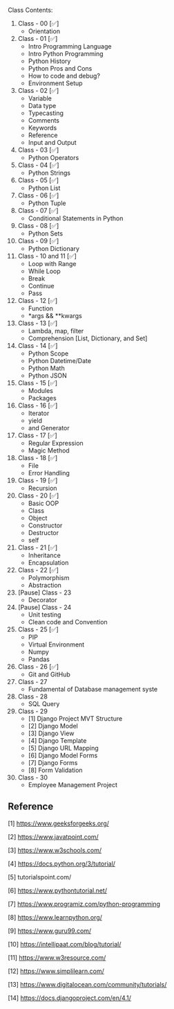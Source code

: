 Class Contents:

1. Class - 00 [✅]
   - Orientation
2. Class - 01 [✅]
   - Intro Programming Language
   - Intro Python Programming
   - Python History
   - Python Pros and Cons
   - How to code and debug?
   - Environment Setup
3. Class - 02 [✅]
   - Variable
   - Data type
   - Typecasting
   - Comments
   - Keywords
   - Reference
   - Input and Output
4. Class - 03 [✅]
   - Python Operators
5. Class - 04 [✅]
   - Python Strings
6. Class - 05 [✅]
   - Python List
7. Class - 06 [✅]
   - Python Tuple
8. Class - 07 [✅]
   - Conditional Statements in Python
9. Class - 08 [✅]
   - Python Sets
10. Class - 09 [✅]
    - Python Dictionary
11. Class - 10 and 11 [✅]
    - Loop with Range
    - While Loop
    - Break
    - Continue
    - Pass
12. Class - 12 [✅]
    - Function
    - \*args && \*\*kwargs
13. Class - 13 [✅]
    - Lambda, map, filter
    - Comprehension [List, Dictionary, and Set]
14. Class - 14 [✅]
    - Python Scope
    - Python Datetime/Date
    - Python Math
    - Python JSON
15. Class - 15 [✅]
    - Modules
    - Packages
16. Class - 16 [✅]
    - Iterator
    - yield
    - and Generator
17. Class - 17 [✅]
    - Regular Expression
    - Magic Method
18. Class - 18 [✅]
    - File
    - Error Handling
19. Class - 19 [✅]
    - Recursion
20. Class - 20 [✅]
    - Basic OOP
    - Class
    - Object
    - Constructor
    - Destructor
    - self
21. Class - 21 [✅]
    - Inheritance
    - Encapsulation
22. Class - 22 [✅]
    - Polymorphism
    - Abstraction
23. [Pause] Class - 23
    - Decorator
24. [Pause] Class - 24
    - Unit testing
    - Clean code and Convention
25. Class - 25 [✅]
    - PIP
    - Virtual Environment
    - Numpy
    - Pandas
26. Class - 26 [✅]
    - Git and GitHub
27. Class - 27
    - Fundamental of Database management syste
28. Class - 28
    - SQL Query
29. Class - 29
    - [1] Django Project MVT Structure
    - [2] Django Model
    - [3] Django View
    - [4] Django Template
    - [5] Django URL Mapping
    - [6] Django Model Forms
    - [7] Django Forms
    - [8] Form Validation
30. Class - 30
    - Employee Management Project

## Reference

[1] https://www.geeksforgeeks.org/

[2] https://www.javatpoint.com/

[3] https://www.w3schools.com/

[4] https://docs.python.org/3/tutorial/

[5] tutorialspoint.com/

[6] https://www.pythontutorial.net/

[7] https://www.programiz.com/python-programming

[8] https://www.learnpython.org/

[9] https://www.guru99.com/

[10] https://intellipaat.com/blog/tutorial/

[11] https://www.w3resource.com/

[12] https://www.simplilearn.com/

[13] https://www.digitalocean.com/community/tutorials/

[14] https://docs.djangoproject.com/en/4.1/
